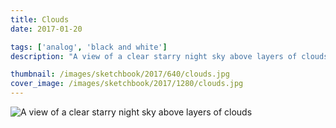 ```yaml
---
title: Clouds
date: 2017-01-20

tags: ['analog', 'black and white']
description: "A view of a clear starry night sky above layers of clouds."

thumbnail: /images/sketchbook/2017/640/clouds.jpg
cover_image: /images/sketchbook/2017/1280/clouds.jpg
---
```


![A view of a clear starry night sky above layers of clouds](/images/sketchbook/2017/960/clouds.jpg)
